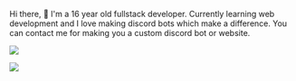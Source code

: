 Hi there, 👋 I'm a 16 year old fullstack developer. Currently learning web development and I love making discord bots which make a difference. You can contact me for making you a custom discord bot or website.

![](https://discord.c99.nl/widget/theme-4/742612257275641876.png)

![](https://github-readme-stats.vercel.app/api?username=armup31&count_private=true&show_icons=true&hide_border=true&include_all_commits=true&theme=tokyonight&custom_title=GitHub%20Stats)
